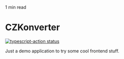 <p id="reading-time-action-id" align="left">1 min read</p>

# CZKonverter

<a href="https://github.com/harunrst/czkonverter/actions"><img alt="typescript-action status" src="https://github.com/harunrst/czkonverter/workflows/build/badge.svg"></a>

Just a demo application to try some cool frontend stuff.
